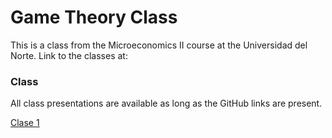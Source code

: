 # Game Theory Class
This is a class from the Microeconomics II course at the Universidad del Norte. Link to the classes at:

### Class

All class presentations are available as long as the GitHub links are present.


[Clase 1](https://keynes37.github.io/Gotheory/Clases/clase01.html#1)